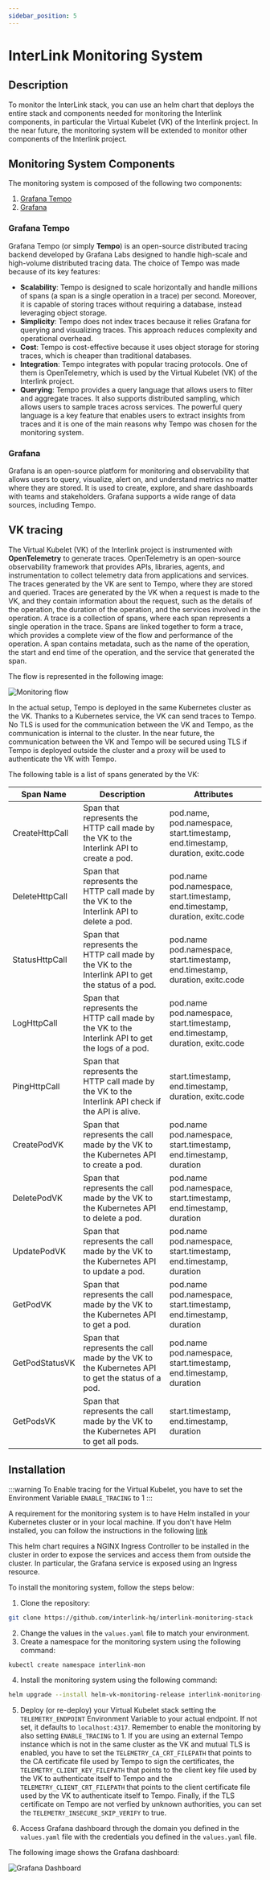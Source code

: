 ```yaml
---
sidebar_position: 5
---
```


# InterLink Monitoring System

## Description

To monitor the InterLink stack, you can use an helm chart that deploys the
entire stack and components needed for monitoring the Interlink components, in
particular the Virtual Kubelet (VK) of the Interlink project. In the near
future, the monitoring system will be extended to monitor other components of
the Interlink project.

## Monitoring System Components

The monitoring system is composed of the following two components:

1. [Grafana Tempo](https://grafana.com/docs/tempo/latest/)
2. [Grafana](https://grafana.com)

### Grafana Tempo

Grafana Tempo (or simply **Tempo**) is an open-source distributed tracing
backend developed by Grafana Labs designed to handle high-scale and high-volume
distributed tracing data. The choice of Tempo was made because of its key
features:

- **Scalability**: Tempo is designed to scale horizontally and handle millions
  of spans (a span is a single operation in a trace) per second. Moreover, it is
  capable of storing traces without requiring a database, instead leveraging
  object storage.
- **Simplicity**: Tempo does not index traces because it relies Grafana for
  querying and visualizing traces. This approach reduces complexity and
  operational overhead.
- **Cost**: Tempo is cost-effective because it uses object storage for storing
  traces, which is cheaper than traditional databases.
- **Integration**: Tempo integrates with popular tracing protocols. One of them
  is OpenTelemetry, which is used by the Virtual Kubelet (VK) of the Interlink
  project.
- **Querying**: Tempo provides a query language that allows users to filter and
  aggregate traces. It also supports distributed sampling, which allows users to
  sample traces across services. The powerful query language is a key feature
  that enables users to extract insights from traces and it is one of the main
  reasons why Tempo was chosen for the monitoring system.

### Grafana

Grafana is an open-source platform for monitoring and observability that allows
users to query, visualize, alert on, and understand metrics no matter where they
are stored. It is used to create, explore, and share dashboards with teams and
stakeholders. Grafana supports a wide range of data sources, including Tempo.

## VK tracing

The Virtual Kubelet (VK) of the Interlink project is instrumented with
**OpenTelemetry** to generate traces. OpenTelemetry is an open-source
observability framework that provides APIs, libraries, agents, and
instrumentation to collect telemetry data from applications and services. The
traces generated by the VK are sent to Tempo, where they are stored and queried.
Traces are generated by the VK when a request is made to the VK, and they
contain information about the request, such as the details of the operation, the
duration of the operation, and the services involved in the operation. A trace
is a collection of spans, where each span represents a single operation in the
trace. Spans are linked together to form a trace, which provides a complete view
of the flow and performance of the operation. A span contains metadata, such as
the name of the operation, the start and end time of the operation, and the
service that generated the span.

The flow is represented in the following image:

![Monitoring flow](./img/vk_tracing.png)

In the actual setup, Tempo is deployed in the same Kubernetes cluster as the VK.
Thanks to a Kubernetes service, the VK can send traces to Tempo. No TLS is used
for the communication between the VK and Tempo, as the communication is internal
to the cluster. In the near future, the communication between the VK and Tempo
will be secured using TLS if Tempo is deployed outside the cluster and a proxy
will be used to authenticate the VK with Tempo.

The following table is a list of spans generated by the VK:

| Span Name      | Description                                                                                        | Attributes                                                                    |
| -------------- | -------------------------------------------------------------------------------------------------- | ----------------------------------------------------------------------------- |
| CreateHttpCall | Span that represents the HTTP call made by the VK to the Interlink API to create a pod.            | pod.name, pod.namespace, start.timestamp, end.timestamp, duration, exitc.code |
| DeleteHttpCall | Span that represents the HTTP call made by the VK to the Interlink API to delete a pod.            | pod.name pod.namespace, start.timestamp, end.timestamp, duration, exitc.code  |
| StatusHttpCall | Span that represents the HTTP call made by the VK to the Interlink API to get the status of a pod. | pod.name pod.namespace, start.timestamp, end.timestamp, duration, exitc.code  |
| LogHttpCall    | Span that represents the HTTP call made by the VK to the Interlink API to get the logs of a pod.   | pod.name pod.namespace, start.timestamp, end.timestamp, duration, exitc.code  |
| PingHttpCall   | Span that represents the HTTP call made by the VK to the Interlink API check if the API is alive.  | start.timestamp, end.timestamp, duration, exitc.code                          |
| CreatePodVK    | Span that represents the call made by the VK to the Kubernetes API to create a pod.                | pod.name pod.namespace, start.timestamp, end.timestamp, duration              |
| DeletePodVK    | Span that represents the call made by the VK to the Kubernetes API to delete a pod.                | pod.name pod.namespace, start.timestamp, end.timestamp, duration              |
| UpdatePodVK    | Span that represents the call made by the VK to the Kubernetes API to update a pod.                | pod.name pod.namespace, start.timestamp, end.timestamp, duration              |
| GetPodVK       | Span that represents the call made by the VK to the Kubernetes API to get a pod.                   | pod.name pod.namespace, start.timestamp, end.timestamp, duration              |
| GetPodStatusVK | Span that represents the call made by the VK to the Kubernetes API to get the status of a pod.     | pod.name pod.namespace, start.timestamp, end.timestamp, duration              |
| GetPodsVK      | Span that represents the call made by the VK to the Kubernetes API to get all pods.                | start.timestamp, end.timestamp, duration                                      |

## Installation

:::warning To Enable tracing for the Virtual Kubelet, you have to set the
Environment Variable `ENABLE_TRACING` to 1 :::

A requirement for the monitoring system is to have Helm installed in your
Kubernetes cluster or in your local machine. If you don't have Helm installed,
you can follow the instructions in the following
[link](https://helm.sh/docs/intro/install/)

This helm chart requires a NGINX Ingress Controller to be installed in the
cluster in order to expose the services and access them from outside the
cluster. In particular, the Grafana service is exposed using an Ingress
resource.

To install the monitoring system, follow the steps below:

1. Clone the repository:

```bash
git clone https://github.com/interlink-hq/interlink-monitoring-stack
```

2. Change the values in the `values.yaml` file to match your environment.
3. Create a namespace for the monitoring system using the following command:

```bash
kubectl create namespace interlink-mon
```

4. Install the monitoring system using the following command:

```bash
helm upgrade --install helm-vk-monitoring-release interlink-monitoring-stack/ -n interlink-mon --debug
```

5. Deploy (or re-deploy) your Virtual Kubelet stack setting the
   `TELEMETRY_ENDPOINT` Environment Variable to your actual endpoint. If not
   set, it defaults to `localhost:4317`. Remember to enable the monitoring by
   also setting `ENABLE_TRACING` to 1. If you are using an external Tempo
   instance which is not in the same cluster as the VK and mutual TLS is
   enabled, you have to set the `TELEMETRY_CA_CRT_FILEPATH` that points to the
   CA certificate file used by Tempo to sign the certificates, the
   `TELEMETRY_CLIENT_KEY_FILEPATH` that points to the client key file used by
   the VK to authenticate itself to Tempo and the
   `TELEMETRY_CLIENT_CRT_FILEPATH` that points to the client certificate file
   used by the VK to authenticate itself to Tempo. Finally, if the TLS
   certificate on Tempo are not verfied by unknown authorities, you can set the
   `TELEMETRY_INSECURE_SKIP_VERIFY` to true.

6. Access Grafana dashboard through the domain you defined in the `values.yaml`
   file with the credentials you defined in the `values.yaml` file.

The following image shows the Grafana dashboard:

![Grafana Dashboard](./img/dashboard.png)
